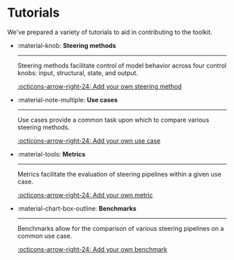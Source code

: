 # Tutorials

We've prepared a variety of tutorials to aid in contributing to the toolkit.

<div class="grid cards" markdown>

-   :material-knob:  __Steering methods__

    ---

    Steering methods facilitate control of model behavior across four control knobs: input, structural, state, and output.

    [:octicons-arrow-right-24: Add your own steering method](./add_new_steering_method.md)

-   :material-note-multiple:  __Use cases__

    ---

    Use cases provide a common task upon which to compare various steering methods.

    [:octicons-arrow-right-24: Add your own use case](./add_new_use_case.md)

-   :material-tools:  __Metrics__

    ---

    Metrics facilitate the evaluation of steering pipelines within a given use case.

    [:octicons-arrow-right-24: Add your own metric](./add_new_metric.md)

-   :material-chart-box-outline:  __Benchmarks__

    ---

    Benchmarks allow for the comparison of various steering pipelines on a common use case.

    [:octicons-arrow-right-24: Add your own benchmark](./add_new_benchmark.md)

</div>
